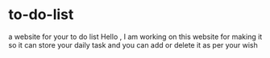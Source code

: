 # to-do-list
a website for your to do list
Hello ,
I am working on this website for making it so it can store your daily task and you can add or delete it as per your wish
